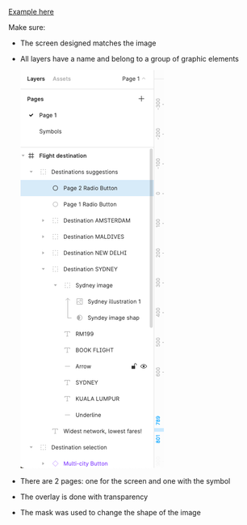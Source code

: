  [Example here](https://www.figma.com/file/qBYmuatLnhRrWMGlf5vMau/UI-I-Challenge---UI-Ex-10)

Make sure: 

- The screen designed matches the image
- All layers have a name and belong to a group of graphic elements
    
    
    ![Example](WatchCK.png)
    
- There are 2 pages: one for the screen and one with the symbol
- The overlay is done with transparency
- The mask was used to change the shape of the image